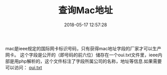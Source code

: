 ﻿---
title: 查询Mac地址
date: 2018-05-17 12:57:28
categories:
- Net
tags: 
- 网络
- 规范
---


mac是ieee规定的国际网卡标识号码，只有获得mac地址字段的厂家才可以生产网卡。
这个字段是公开的（即号码的前六位）储存在一个oui.txt文件里，ieee内部是用php解析的，这个文件标注了字段所属公司的名称，地址等信息.如果需要可以访问：
	[oui.txt](http://standards-oui.ieee.org/oui/oui.txt)